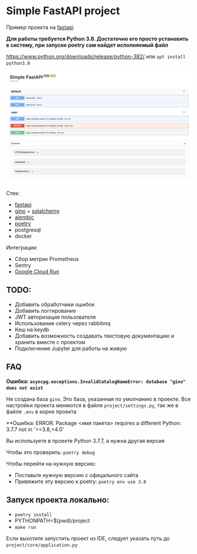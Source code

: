 # Simple FastAPI project

Пример проекта на [fastapi](https://github.com/tiangolo/fastapi)

**Для работы требуется Python 3.8. Достаточно его просто установить в систему, при запуске poetry сам найдет 
исполняемый файл**

https://www.python.org/downloads/release/python-382/ или `apt install python3.8`

![](docs/index.png)

Стек:

- [fastapi](https://github.com/tiangolo/fastapi)
- [gino](https://github.com/python-gino/gino) + [sqlalchemy](https://www.sqlalchemy.org/)
- [alembic](https://alembic.sqlalchemy.org/en/latest/)
- [poetry](https://github.com/python-poetry/poetry)
- postgresql
- docker

Интеграции:

- Сбор метрик Prometheus
- Sentry
- [Google Cloud Run](https://cloud.google.com/run)


## TODO:

- Добавить обработчики ошибок
- Добавить логгирование
- JWT авторизация пользователя
- Использование celery через rabbitmq
- Кеш на keydb
- Добавить возможность создавать текстовую документацию и хранить вместе с проектом
- Подключение Jupyter для работы на живую


## FAQ

**Ошибка: `asyncpg.exceptions.InvalidCatalogNameError: database "gino" does not exist`**

Не создана база `gino`. Это база, указанная по умолчанию в проекте. 
Все настройки проекта меняются в файле `project/settings.py`, так же в файле `.env` в корне проекта

**Ошибка: ERROR: Package <имя пакета> requires a different Python: 3.7.7 not in '>=3.8,<4.0'

Вы используете в проекте Python 3.7.7, а нужна другая версия

Чтобы это проверить: `poetry debug`

Чтобы перейти на нужную версию:
- Поставьте нужную версию с офицального сайта
- Привяжите эту версию к poetry: `poetry env use 3.8`

## Запуск проекта локально:

- `poetry install` 
- PYTHONPATH=$(pwd)/project
- `make run`

Если выхотите запустить проект из IDE, следует указать путь до `project/core/application.py`
